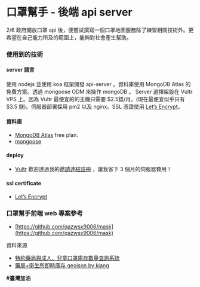 # 口罩幫手 - 後端 api server

2/6 政府開放口罩 api 後，便嘗試撰寫一個口罩地圖服務除了練習相關技術外。更希望在自己能力所及的範圍上，能夠對社會產生幫助。

### 使用到的技術

#### server 語言

使用 nodejs 並使用 koa 框架開發 api-server 。資料庫使用 MongoDB Atlas 的免費方案。透過 mongoose ODM 來操作 mongoDB 。 Server 選擇架設在 Vultr VPS 上。因為 Vultr 最便宜的的主機只需要 $2.5鎂/月。(現在最便宜似乎只有 $3.5 鎂)。伺服器部署採用 pm2 以及 nginx。SSL 憑證使用 [Let’s Encrypt](https://letsencrypt.org/zh-tw/)。

#### 資料庫

- [MongoDB Atlas](https://www.mongodb.com/cloud/atlas) free plan.
- [mongoose](https://mongoosejs.com/)

#### deploy

- [Vultr](https://www.vultr.com/) 歡迎透過我的[邀請連結註冊](https://www.vultr.com/?ref=6847159) ，讓我省下 3 個月的伺服器費用！

#### ssl certificate

- [Let’s Encrypt](https://letsencrypt.org/)

### 口罩幫手前端 web 專案參考

- [https://github.com/qazwsx9006/mask](https://github.com/qazwsx9006/mask)

資料來源

- [特約藥局與成人、兒童口罩庫存數量查詢系統](https://www.nhi.gov.tw/Content_List.aspx?n=395F52D193F3B5C7&topn=787128DAD5F71B1A)
- [藥局+衛生所即時庫存 geojson by kiang](https://raw.githubusercontent.com/kiang/pharmacies/master/json/points.json)

**#臺灣加油**
